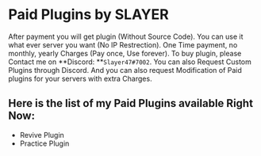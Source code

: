 # Paid Plugins by SLAYER

After payment you will get plugin (Without Source Code). You can use it what ever server you want (No IP Restrection). One Time payment, no monthly, yearly Charges (Pay once, Use forever).
To buy plugin, please Contact me on **Discord: **`Slayer47#7002`. You can also Request Custom Plugins through Discord. And you can also request Modification of Paid plugins for your servers with extra Charges.

## Here is the list of my Paid Plugins available Right Now:
- Revive Plugin
- Practice Plugin

